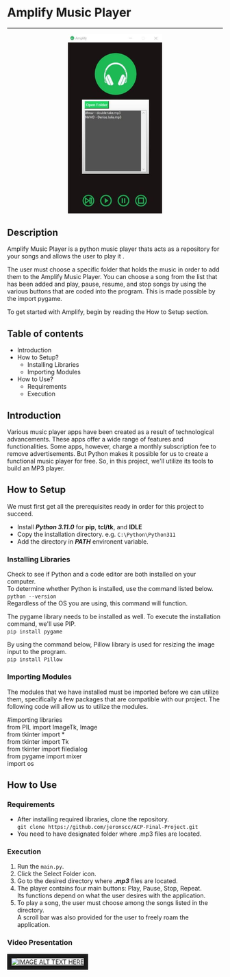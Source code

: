  # Amplify Music Player
 -------------
 
<p align="center">
 <img width="220" src="images/Output.jpg" alt="Material Bread logo">
</p>

## Description
Amplify Music Player is a python music player thats acts as a 
repository for your songs and allows the user to play it . 

The user must choose a specific folder that holds the music in order to add them to the Amplify Music Player.
You can choose a song from the list that has been added and play, pause, resume, and stop songs by using the 
various buttons that are coded into the program. This is made possible by the import pygame.

To get started with Amplify, begin by reading the How to Setup section.

## Table of contents
* Introduction
* How to Setup?
  * Installing Libraries
  * Importing Modules
* How to Use?
  * Requirements
  * Execution


## Introduction

Various music player apps have been created as a result of technological advancements. 
These apps offer a wide range of features and functionalities. 
Some apps, however, charge a monthly subscription fee to remove advertisements.
But Python makes it possible for us to create a functional music player for free.
So, in this project, we'll utilize its tools to build an MP3 player.

## How to Setup

We must first get all the prerequisites ready in order for this project to succeed.

  * Install ***Python 3.11.0*** for **pip**,  **tcl/tk**, and **IDLE** <br />
  * Copy the installation directory. e.g. `C:\Python\Python311` <br />
  * Add the directory in ***PATH*** environent variable. <br />

### Installing Libraries

Check to see if Python and a code editor are both installed on your computer. <br />
To determine whether Python is installed, use the command listed below.  <br />
`python --version` <br />
Regardless of the OS you are using, this command will function.

The pygame library needs to be installed as well. To execute the installation command, we'll use PIP. <br />
`pip install pygame` <br />

By using the command below, Pillow library is used for resizing the image input to the program. <br />
`pip install Pillow` <br />

### Importing Modules 

The modules that we have installed must be imported before we can utilize them,
specifically a few packages that are compatible with our project.
The following code will allow us to utilize the modules. <br />

#importing libraries <br />
from PIL import ImageTk, Image <br />
from tkinter import * <br />
from tkinter import Tk <br />
from tkinter import filedialog <br />
from pygame import mixer <br />
import os <br />

## How to Use
### Requirements
 * After installing required libraries, clone the repository. <br />
`git clone https://github.com/jeronscc/ACP-Final-Project.git` <br />
 * You need to have designated folder where .mp3 files are located.
 
### Execution
1. Run the `main.py`.
2. Click the Select Folder icon.
3. Go to the desired directory where ***.mp3*** files are located.
4. The player contains four main buttons: Play, Pause, Stop, Repeat. <br />
Its functions depend on what the user desires with the application.
5. To play a song, the user must choose among the songs listed in the directory. <br />
A scroll bar was also provided for the user to freely roam the application.

### Video Presentation
<a href="https://youtu.be/rbIcJPyioN4
" target="_blank"><img src="http://img.youtube.com/vi/YOUTUBE_VIDEO_ID_HERE/0.jpg" 
alt="IMAGE ALT TEXT HERE" width="240" height="180" border="10" /></a>






  

